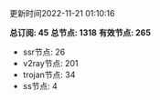 更新时间2022-11-21 01:10:16

**总订阅: 45**
**总节点: 1318**
**有效节点: 265**
- ssr节点: 26
- v2ray节点: 201
- trojan节点: 34
- ss节点: 4

